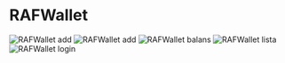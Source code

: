 # RAFWallet

<img src="PC/Desktop/AndroidSlike/add1.png" alt="RAFWallet add"/>
<img src="PC/Desktop/AndroidSlike/add1.png" alt="RAFWallet add"/>
<img src="PC/Desktop/AndroidSlike/balans.png" alt="RAFWallet balans"/>
<img src="PC/Desktop/AndroidSlike/lista.png" alt="RAFWallet lista"/>
<img src="C:\Users\PC\Desktop\AndroidSlike\login.png" alt="RAFWallet login"/>
